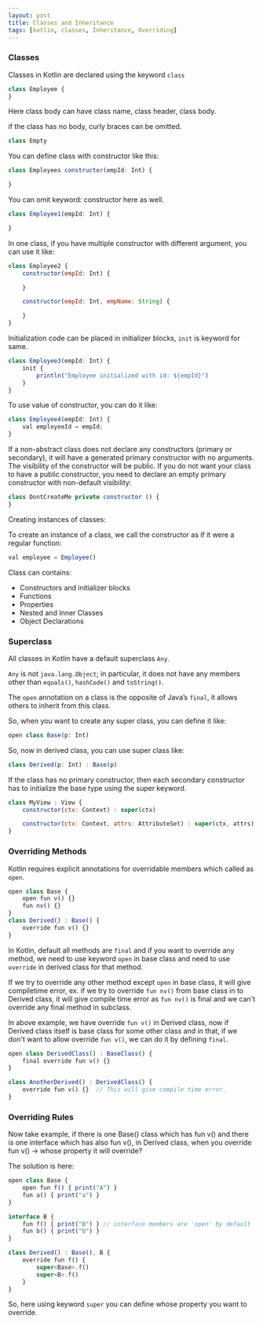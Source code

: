 ```yaml
---
layout: post
title: Classes and Inheritance
tags: [kotlin, classes, Inheritance, Overriding]
---
```


### Classes

Classes in Kotlin are declared using the keyword `class`

```javascript
class Employee {
}
```

Here class body can have class name, class header, class body.

if the class has no body, curly braces can be omitted.

```javascript
class Empty
```

You can define class with constructor like this:

```javascript
class Employees constructor(empId: Int) {

}
```

You can omit keyword: constructor here as well.

```javascript
class Employee1(empId: Int) {

}
```

In one class, if you have multiple constructor with different argument, you can use it like:

```javascript
class Employee2 {
    constructor(empId: Int) {

    }

    constructor(empId: Int, empName: String) {

    }
}
```

Initialization code can be placed in initializer blocks, `init` is keyword for same.

```javascript
class Employee3(empId: Int) {
    init {
        println("Employee initialized with id: ${empId}")
    }
}
```

To use value of constructor, you can do it like:

```javascript
class Employee4(empId: Int) {
    val employeeId = empId;
}
```

If a non-abstract class does not declare any constructors (primary or secondary), it will have a generated primary constructor with no arguments. The visibility of the constructor will be public. If you do not want your class to have a public constructor, you need to declare an empty primary constructor with non-default visibility:

```javascript
class DontCreateMe private constructor () {
}
```

Creating instances of classes:

To create an instance of a class, we call the constructor as if it were a regular function:

```javascript
val employee = Employee()
```

Class can contains:

- Constructors and initializer blocks
- Functions
- Properties
- Nested and Inner Classes
- Object Declarations

### Superclass

All classes in Kotlin have a default superclass `Any`.

`Any` is not `java.lang.Object`; in particular, it does not have any members other than `equals()`, `hashCode()` and `toString()`.

The `open` annotation on a class is the opposite of Java’s `final`, it allows others to inherit from this class.

So, when you want to create any super class, you can define it like:

```javascript
open class Base(p: Int)
```

So, now in derived class, you can use super class like:

```javascript
class Derived(p: Int) : Base(p)
```

If the class has no primary constructor, then each secondary constructor has to initialize the base type using the super keyword.

```javascript
class MyView : View {
    constructor(ctx: Context) : super(ctx)

    constructor(ctx: Context, attrs: AttributeSet) : super(ctx, attrs)
}
```

### Overriding Methods

Kotlin requires explicit annotations for overridable members which called as `open`.

```javascript
open class Base {
    open fun v() {}
    fun nv() {}
}
class Derived() : Base() {
    override fun v() {}
}
```

In Kotlin, default all methods are `final` and if you want to override any method, we need to use keyword `open` in base class and need to use `override` in derived class for that method.

If we try to override any other method except `open` in base class, it will give compiletime error, ex. if we try to override `fun nv()` from base class in to Derived class, it will give compile time error as `fun nv()` is final and we can't override any final method in subclass.

In above example, we have override `fun v()` in Derived class, now if Derived class itself is base class for some other class and in that, if we don't want to allow override `fun v()`, we can do it by defining `final`.

```javascript
open class DerivedClass() : BaseClass() {
    final override fun v() {}
}

class AnotherDerived() : DerivedClass() {
    override fun v() {}  // This will give compile time error.
}
```

### Overriding Rules

Now take example, if there is one Base() class which has fun v() and there is one interface which has also fun v(), in Derived class, when you override fun v() -> whose property it will override?

The solution is here:

```javascript
open class Base {
    open fun f() { print("A") }
    fun a() { print("a") }
}

interface B {
    fun f() { print("B") } // interface members are 'open' by default
    fun b() { print("b") }
}

class Derived() : Base(), B {
    override fun f() {
		super<Base>.f()
        super<B>.f()
    }
}
```

So, here using keyword `super` you can define whose property you want to override.

